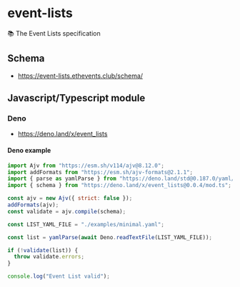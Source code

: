 # event-lists

📚 The Event Lists specification

## Schema

* https://event-lists.ethevents.club/schema/

## Javascript/Typescript module

### Deno

* https://deno.land/x/event_lists

#### Deno example
```js
import Ajv from "https://esm.sh/v114/ajv@8.12.0";
import addFormats from "https://esm.sh/ajv-formats@2.1.1";
import { parse as yamlParse } from "https://deno.land/std@0.187.0/yaml/mod.ts";
import { schema } from "https://deno.land/x/event_lists@0.0.4/mod.ts";

const ajv = new Ajv({ strict: false });
addFormats(ajv);
const validate = ajv.compile(schema);

const LIST_YAML_FILE = "./examples/minimal.yaml";

const list = yamlParse(await Deno.readTextFile(LIST_YAML_FILE));

if (!validate(list)) {
  throw validate.errors;
}

console.log("Event List valid");

```